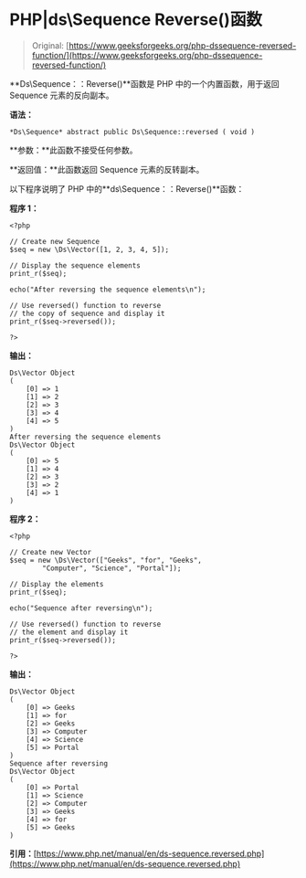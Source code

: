 # PHP|ds\Sequence Reverse()函数

> Original: [https://www.geeksforgeeks.org/php-dssequence-reversed-function/](https://www.geeksforgeeks.org/php-dssequence-reversed-function/)

**Ds\Sequence：：Reverse()**函数是 PHP 中的一个内置函数，用于返回 Sequence 元素的反向副本。

**语法：**

```
*Ds\Sequence* abstract public Ds\Sequence::reversed ( void )

```

**参数：**此函数不接受任何参数。

**返回值：**此函数返回 Sequence 元素的反转副本。

以下程序说明了 PHP 中的**ds\Sequence：：Reverse()**函数：

**程序 1：**

```
<?php 

// Create new Sequence 
$seq = new \Ds\Vector([1, 2, 3, 4, 5]); 

// Display the sequence elements 
print_r($seq); 

echo("After reversing the sequence elements\n"); 

// Use reversed() function to reverse 
// the copy of sequence and display it 
print_r($seq->reversed()); 

?> 
```

**输出：**

```
Ds\Vector Object
(
    [0] => 1
    [1] => 2
    [2] => 3
    [3] => 4
    [4] => 5
)
After reversing the sequence elements
Ds\Vector Object
(
    [0] => 5
    [1] => 4
    [2] => 3
    [3] => 2
    [4] => 1
)

```

**程序 2：**

```
<?php 

// Create new Vector 
$seq = new \Ds\Vector(["Geeks", "for", "Geeks",
        "Computer", "Science", "Portal"]); 

// Display the elements 
print_r($seq); 

echo("Sequence after reversing\n"); 

// Use reversed() function to reverse 
// the element and display it 
print_r($seq->reversed());

?>
```

**输出：**

```
Ds\Vector Object
(
    [0] => Geeks
    [1] => for
    [2] => Geeks
    [3] => Computer
    [4] => Science
    [5] => Portal
)
Sequence after reversing
Ds\Vector Object
(
    [0] => Portal
    [1] => Science
    [2] => Computer
    [3] => Geeks
    [4] => for
    [5] => Geeks
)

```

**引用：**[https://www.php.net/manual/en/ds-sequence.reversed.php](https://www.php.net/manual/en/ds-sequence.reversed.php)